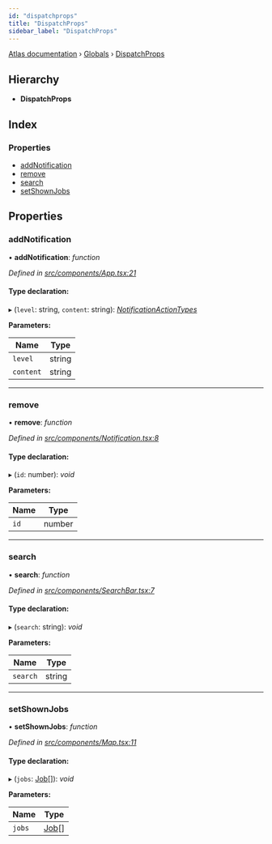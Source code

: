 ```yaml
---
id: "dispatchprops"
title: "DispatchProps"
sidebar_label: "DispatchProps"
---
```


[Atlas documentation](../index.md) › [Globals](../globals.md) › [DispatchProps](dispatchprops.md)

## Hierarchy

* **DispatchProps**

## Index

### Properties

* [addNotification](dispatchprops.md#addnotification)
* [remove](dispatchprops.md#remove)
* [search](dispatchprops.md#search)
* [setShownJobs](dispatchprops.md#setshownjobs)

## Properties

###  addNotification

• **addNotification**: *function*

*Defined in [src/components/App.tsx:21](https://github.com/chronark/atlas/blob/e3d75d4/src/components/App.tsx#L21)*

#### Type declaration:

▸ (`level`: string, `content`: string): *[NotificationActionTypes](../globals.md#notificationactiontypes)*

**Parameters:**

Name | Type |
------ | ------ |
`level` | string |
`content` | string |

___

###  remove

• **remove**: *function*

*Defined in [src/components/Notification.tsx:8](https://github.com/chronark/atlas/blob/e3d75d4/src/components/Notification.tsx#L8)*

#### Type declaration:

▸ (`id`: number): *void*

**Parameters:**

Name | Type |
------ | ------ |
`id` | number |

___

###  search

• **search**: *function*

*Defined in [src/components/SearchBar.tsx:7](https://github.com/chronark/atlas/blob/e3d75d4/src/components/SearchBar.tsx#L7)*

#### Type declaration:

▸ (`search`: string): *void*

**Parameters:**

Name | Type |
------ | ------ |
`search` | string |

___

###  setShownJobs

• **setShownJobs**: *function*

*Defined in [src/components/Map.tsx:11](https://github.com/chronark/atlas/blob/e3d75d4/src/components/Map.tsx#L11)*

#### Type declaration:

▸ (`jobs`: [Job](job.md)[]): *void*

**Parameters:**

Name | Type |
------ | ------ |
`jobs` | [Job](job.md)[] |

